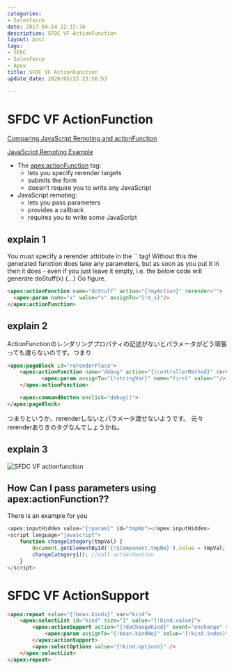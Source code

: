 ```yaml
---
categories:
- Salesforce
date: 2017-04-14 22:15:34
description: SFDC VF ActionFunction
layout: post
tags:
- SFDC
- Salesforce
- Apex
title: SFDC VF ActionFunction
update_date: 2020/05/23 23:56:53

---
```


# SFDC VF ActionFunction

<a target="_blank" class="btn" href="https://developer.salesforce.com/docs/atlas.en-us.pages.meta/pages/pages_js_remoting_compare_actionfunction.htm">Comparing JavaScript Remoting and actionFunction</a>

<a target="_blank" class="btn" href="https://developer.salesforce.com/docs/atlas.en-us.pages.meta/pages/pages_js_remoting_example.htm">JavaScript Remoting Example</a>

* The <apex:actionFunction> tag:
    * lets you specify rerender targets
    * submits the form
    * doesn’t require you to write any JavaScript
* JavaScript remoting:
    * lets you pass parameters
    * provides a callback
    * requires you to write some JavaScript


## explain 1
<div class="note primary">You must specify a rerender attribute in the `<apex:actionFunction>` tag! Without this the generated function does take any parameters, but as soon as you put it in then it does - even if you just leave it empty, i.e. the below code will generate doStuff(x) {...} Go figure.</div>

```html
<apex:actionFunction name="doStuff" action="{!myAction}" rerender="">  
  <apex:param name="x" value="x" assignTo="{!m_x}"/>
</apex:actionFunction>
```

## explain 2

<div class="note primary">ActionFunctionのレンダリングプロパティの記述がないとパラメータがどう頑張っても渡らないのです。つまり</div>

```html
<apex:pageBlock id="rerenderPlace">
    <apex:actionFunction name="debug" action="{!controllerMethod}" rerender="rerenderPlace">
           <apex:param assignTo="{!stringVar}" name="first" value=""/>
    </apex:actionFunction>

    <apex:commandButton onclick="debug()">
</apex:pageBlock>
```

<div class="note primary">つまりというか、rerenderしないとパラメータ渡せないようです。
元々rerenderありきのタグなんでしょうかね。</div>


## explain 3
  ![SFDC VF actionfunction](/blog/images/sfdc-actionfunction/actionfunction.jpg) 

## How Can I pass parameters using apex:actionFunction??
<div class="note primary">There is an example for you</div>

```js
<apex:inputHidden value="{!param}" id="tmpNo"></apex:inputHidden>
<script language="javascript">
    function changeCategory(tmpVal) {
        document.getElementById('{!$Component.tmpNo}').value = tmpVal;
        changeCategory1(); //call actionfuntion
    }
</script>
```


# SFDC VF ActionSupport
```html
<apex:repeat value="{!bean.kinds}" var="kind">
    <apex:selectList id="kind" size="1" value="{!kind.value}">
        <apex:actionSupport action="{!doChangeKind}" event="onchange" rerender="frm">
            <apex:param assignTo="{!bean.kindNo}" value="{!kind.index}" name="kindNo"/>
        </apex:actionSupport>
        <apex:selectOptions value="{!kind.options}" />
    </apex:selectList>
</apex:repeat>
```